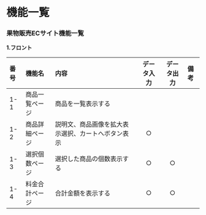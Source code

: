 # 機能一覧
### 果物販売ECサイト機能一覧
**1.フロント**

|番号|機能名|内容|データ入力|データ出力|備考|
|:---|:---|:---|:---:|:----:|:---|
|1-1|商品一覧ページ|商品を一覧表示する||||
|1-2|商品詳細ページ|説明文、商品画像を拡大表示選択、カートへボタン表示|○|||
|1-3|選択個数ページ|選択した商品の個数表示する|○|○||
|1-4|料金合計ページ|合計金額を表示する|○|○||
